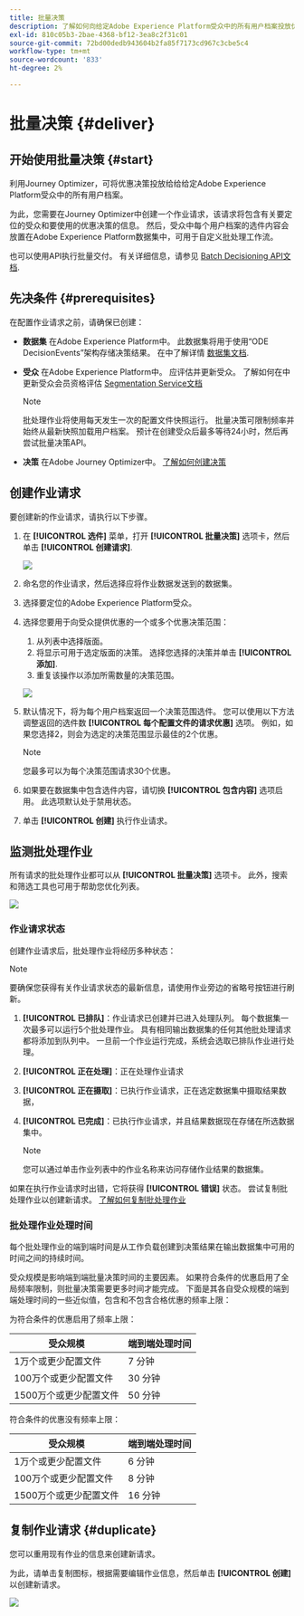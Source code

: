 ```yaml
---
title: 批量决策
description: 了解如何向给定Adobe Experience Platform受众中的所有用户档案投放优惠决策。
exl-id: 810c05b3-2bae-4368-bf12-3ea8c2f31c01
source-git-commit: 72bd00dedb943604b2fa85f7173cd967c3cbe5c4
workflow-type: tm+mt
source-wordcount: '833'
ht-degree: 2%

---
```


# 批量决策 {#deliver}

## 开始使用批量决策 {#start}

利用Journey Optimizer，可将优惠决策投放给给给定Adobe Experience Platform受众中的所有用户档案。

为此，您需要在Journey Optimizer中创建一个作业请求，该请求将包含有关要定位的受众和要使用的优惠决策的信息。 然后，受众中每个用户档案的选件内容会放置在Adobe Experience Platform数据集中，可用于自定义批处理工作流。

也可以使用API执行批量交付。 有关详细信息，请参见 [Batch Decisioning API文档](api-reference/offer-delivery-api/batch-decisioning-api.md).

## 先决条件 {#prerequisites}

在配置作业请求之前，请确保已创建：

* **数据集** 在Adobe Experience Platform中。 此数据集将用于使用“ODE DecisionEvents”架构存储决策结果。 在中了解详情 [数据集文档](https://experienceleague.adobe.com/docs/experience-platform/catalog/datasets/overview.html?lang=zh-Hans).

* **受众** 在Adobe Experience Platform中。 应评估并更新受众。 了解如何在中更新受众会员资格评估 [Segmentation Service文档](http://www.adobe.com/go/segmentation-overview-en)

  >[!NOTE]
  >
  >批处理作业将使用每天发生一次的配置文件快照运行。 批量决策可限制频率并始终从最新快照加载用户档案。 预计在创建受众后最多等待24小时，然后再尝试批量决策API。

* **决策** 在Adobe Journey Optimizer中。 [了解如何创建决策](offer-activities/create-offer-activities.md)

<!-- in API doc, remove these info and add ref here-->

## 创建作业请求

要创建新的作业请求，请执行以下步骤。

1. 在 **[!UICONTROL 选件]** 菜单，打开 **[!UICONTROL 批量决策]** 选项卡，然后单击 **[!UICONTROL 创建请求]**.

   ![](assets/batch-create.png)

1. 命名您的作业请求，然后选择应将作业数据发送到的数据集。

1. 选择要定位的Adobe Experience Platform受众。

1. 选择您要用于向受众提供优惠的一个或多个优惠决策范围：
   1. 从列表中选择版面。
   1. 将显示可用于选定版面的决策。 选择您选择的决策并单击 **[!UICONTROL 添加]**.
   1. 重复该操作以添加所需数量的决策范围。

   ![](assets/batch-decision.png)

1. 默认情况下，将为每个用户档案返回一个决策范围选件。 您可以使用以下方法调整返回的选件数 **[!UICONTROL 每个配置文件的请求优惠]** 选项。 例如，如果您选择2，则会为选定的决策范围显示最佳的2个优惠。

   >[!NOTE]
   >
   >您最多可以为每个决策范围请求30个优惠。

1. 如果要在数据集中包含选件内容，请切换 **[!UICONTROL 包含内容]** 选项启用。 此选项默认处于禁用状态。

1. 单击 **[!UICONTROL 创建]** 执行作业请求。

## 监测批处理作业

所有请求的批处理作业都可以从 **[!UICONTROL 批量决策]** 选项卡。 此外，搜索和筛选工具也可用于帮助您优化列表。

![](assets/batch-list.png)

### 作业请求状态

创建作业请求后，批处理作业将经历多种状态：

>[!NOTE]
>
>要确保您获得有关作业请求状态的最新信息，请使用作业旁边的省略号按钮进行刷新。

1. **[!UICONTROL 已排队]**：作业请求已创建并已进入处理队列。 每个数据集一次最多可以运行5个批处理作业。 具有相同输出数据集的任何其他批处理请求都将添加到队列中。 一旦前一个作业运行完成，系统会选取已排队作业进行处理。
1. **[!UICONTROL 正在处理]**：正在处理作业请求
1. **[!UICONTROL 正在摄取]**：已执行作业请求，正在选定数据集中摄取结果数据，
1. **[!UICONTROL 已完成]**：已执行作业请求，并且结果数据现在存储在所选数据集中。

   >[!NOTE]
   >
   >您可以通过单击作业列表中的作业名称来访问存储作业结果的数据集。

如果在执行作业请求时出错，它将获得 **[!UICONTROL 错误]** 状态。 尝试复制批处理作业以创建新请求。 [了解如何复制批处理作业](#duplicate)

### 批处理作业处理时间

每个批处理作业的端到端时间是从工作负载创建到决策结果在输出数据集中可用的时间之间的持续时间。

受众规模是影响端到端批量决策时间的主要因素。 如果符合条件的优惠启用了全局频率限制，则批量决策需要更多时间才能完成。 下面是其各自受众规模的端到端处理时间的一些近似值，包含和不包含合格优惠的频率上限：

为符合条件的优惠启用了频率上限：

| 受众规模 | 端到端处理时间 |
|--------------|----------------------------|
| 1万个或更少配置文件 | 7 分钟 |
| 100万个或更少配置文件 | 30 分钟 |
| 1500万个或更少配置文件 | 50 分钟 |

符合条件的优惠没有频率上限：

| 受众规模 | 端到端处理时间 |
|--------------|----------------------------|
| 1万个或更少配置文件 | 6 分钟 |
| 100万个或更少配置文件 | 8 分钟 |
| 1500万个或更少配置文件 | 16 分钟 |

## 复制作业请求 {#duplicate}

您可以重用现有作业的信息来创建新请求。

为此，请单击复制图标，根据需要编辑作业信息，然后单击 **[!UICONTROL 创建]** 以创建新请求。

![](assets/batch-duplicate.png)
